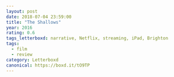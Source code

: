 ```yaml
---
layout: post 
date: 2018-07-04 23:59:00
title: "The Shallows"
year: 2016
rating: 0.6
tags_letterboxd: narrative, Netflix, streaming, iPad, Brighton
tags:
  - film
  - review
category: Letterboxd
canonical: https://boxd.it/tO9TP
---
```

